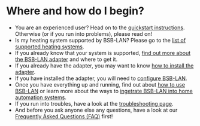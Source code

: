 # Where and how do I begin?
- You are an experienced user? Head on to the [quickstart instructions](quickstart.md). Otherwise (or if you run into problems), please read on!
- Is my heating system supported by BSB-LAN? Please go to the [list of supported heating systems](supported_heating_systems.md).
- If you already know that your system is supported, [find out more about the BSB-LAN adapter](bsb-lan_adapter.md) and where to get it.
- If you already have the adapter, you may want to know [how to install the adapter](install.md).
- If you have installed the adapter, you will need to [configure BSB-LAN](configure.md).
- Once you have everything up and running, find out about [how to use BSB-LAN](using.md) or learn more about the ways to [ingetrate BSB-LAN into home automation systems](homeautomation.md).
- If you run into troubles, have a look at the [troubleshooting page](troubleshooting.md).
- And before you ask anyone else any questions, have a look at our [Frequently Asked Questions (FAQ)](faq.md) first!
